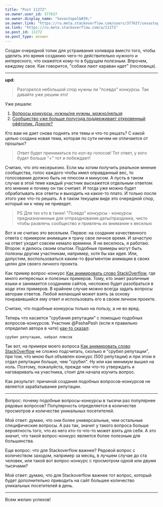 ```yaml
---
title: "Post 11272"
se.owner.user_id: 377637
se.owner.display_name: "Sevastopol&#39;"
se.owner.link: "https://ru.meta.stackoverflow.com/users/377637/sevastopol"
se.link: "https://ru.meta.stackoverflow.com/a/11272"
se.post_id: 11272
se.post_type: answer
---
```

<p>Создан очередной топик для устраивания холивара вместо того, чтобы уделить это время созданию чего-то действительно нужного и интересного, что окажется кому-то в будущем полезным. Впрочем, каждому свое. Как говорится, &quot;собаки лают караван идет&quot; (пословица).</p>
<hr />
<p><strong>upd:</strong></p>
<blockquote>
<p>Разгорелся небольшой спор нужны ли &quot;псевдо&quot; конкурсы. Так давайте уже
решим это!</p>
</blockquote>
<p>Уже решали:</p>
<ol>
<li><a href="https://ru.meta.stackoverflow.com/q/11097/377637">Вопросы конкурсы, нужны/не нужны, можно/нельзя</a></li>
<li><a href="https://ru.meta.stackoverflow.com/q/10370/377637">Сообщество уже больше полугода поддерживает откровенный оффтопик. Доколе?</a></li>
</ol>
<p>Кто вам не дает снова поднять эти темы и что-то решать? С какой целью создана новая тема, которая по сути ничем не отличается от прошлых?</p>
<blockquote>
<p>Ответ будет приниматься по кол-ву голосов! Тот ответ, у кого будет
больше &quot;+&quot; тот и побеждает!</p>
</blockquote>
<p>Считаю, что это несерьезно. Если мы хотим получить реальное мнение сообщества, голос каждого чтобы имел оправданный вес, то голосование должно быть не плюсом и минусом. А пусть в таком случае в этой теме каждый участник выскажется отдельным ответом: его мнение и почему он так считает. И тогда уже можно будет обрабатывать все ответы и выходить на какое-то плато. И только после этого уже что-то решать. А в таком текущем виде это очередной спор, который ни к чему не приведет.</p>
<blockquote>
<p>PS Для тех кто в танке! &quot;Псевдо&quot; конкурсы - конкурсы предназначенные
для отпразднования даты/праздника, чисто чтобы развлечь сообщество и
привлечь их внимание к веселью</p>
</blockquote>
<p>Вот я не считаю это весельем. Первое: на создание качественного ответа с примером анимации я трачу свое личное время. И зачастую на ответ уходит совсем немало времени. Я не веселюсь, я работаю. Второе: я делюсь своим опытом. Подобные примеры могут быть полезны другим участникам, например, хотя бы как идея. Или, допустим, воспользоваться каким-то фрагментом анимации в своих целях для своего личного проекта.</p>
<p>Как пример вопрос-конкурс <a href="https://ru.stackoverflow.com/q/1105132/377637">Как анимировать слово StackOverflow</a>, где много интересных и полезных примеров. Тому, кто знает различные языки и занимается созданием сайтов, несложно будет разобраться в коде этих примеров. В крайнем случае можно всегда задать вопросы авторам ответов. Любой желающий может взять за основу понравившийся ему ответ и использовать его в своем личном проекте.</p>
<p>Считаю, что подобные конкурсы только на пользу, а не во вред.</p>
<p>Теперь что касается &quot;срубания репутации&quot; с помощью подобных вопросов-конкурсов. Участник @PashaPash (если я правильно определил автора в чате) <a href="https://chat.stackexchange.com/transcript/message/56692693#56692693">как-то сказал</a>:</p>
<pre><code>срубил репутации, набрал плюсов
</code></pre>
<p>Так вот, на примере моего вопроса <a href="https://ru.stackoverflow.com/q/1105132/377637">Как анимировать слово StackOverflow</a> не сложно подсчитать, сколько я &quot;срубил репутации&quot;, при том, что мною был объявлен конкурс (500 репутации) и при этом я отдал репутации больше, чем &quot;срубил&quot;. Ну или как минимум вышел на ноль. Поэтому, пожалуйста, прежде чем что-то утверждать и наговаривать на участника, стоит для начала изучить вопрос.</p>
<p>Как результат: причиной создания подобных вопросов-конкурсов не является зарабатывание репутации.</p>
<hr />
<p>Вопрос: почему подобные вопросы-конкурсы в тысячи раз популярнее рядовых вопросов? Популярность определяется в количестве просмотров и количестве уникальных посетителей.</p>
<p>Мой ответ: думаю, что они более универсальные, чем остальные специфические вопросы. А раз так, значит у такого вопроса больше вероятность того, что из него кто-то что-то может взять для себя. А это значит, что такой вопрос-конкурс является более полезным для большинства.</p>
<p>Еще вопрос: что для Stackoverflow важнее? Рядовой вопрос с количеством заходом, например за месяц, в лучшем случае до ста человек, или такой вот вопрос-конкурс с просмотром одной или двумя тысячами?</p>
<p>Мой ответ: думаю, что для Stackoverflow важнее тот вопрос, который будет дополнительно приводить на сайт большее количество уникальных посетителей в день.</p>
<hr />
<p>Всем желаю успехов!</p>
